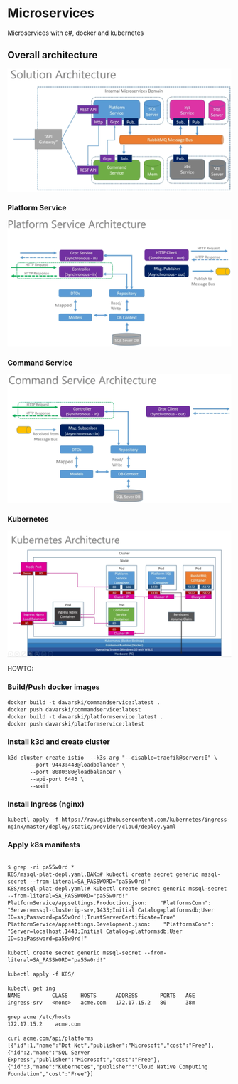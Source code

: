 # Microservices
Microservices with c#, docker and kubernetes

## Overall architecture
![Overall arch](./pictures/solution-architecture.png)

### Platform Service
![Platform Service Arch](./pictures/platform-service-architecture.png)

### Command Service
![Command Service Arch](./pictures/command-service-architecture.png)

### Kubernetes
![Kubernetes Arch](./pictures/kubernetes-architecture.png)

HOWTO:

### Build/Push docker images

```
docker build -t davarski/commandservice:latest .
docker push davarski/commandservice:latest 
docker build -t davarski/platformservice:latest .
docker push davarski/platformservice:latest
```

### Install k3d and create cluster

```
k3d cluster create istio  --k3s-arg "--disable=traefik@server:0" \
       --port 9443:443@loadbalancer \
       --port 8080:80@loadbalancer \
       --api-port 6443 \
       --wait
```

### Install Ingress (nginx)

```
kubectl apply -f https://raw.githubusercontent.com/kubernetes/ingress-nginx/master/deploy/static/provider/cloud/deploy.yaml
```

### Apply k8s manifests

```

$ grep -ri pa55w0rd *
K8S/mssql-plat-depl.yaml.BAK:# kubectl create secret generic mssql-secret --from-literal=SA_PASSWORD="pa55w0rd!"
K8S/mssql-plat-depl.yaml:# kubectl create secret generic mssql-secret --from-literal=SA_PASSWORD="pa55w0rd!"
PlatformService/appsettings.Production.json:    "PlatformsConn": "Server=mssql-clusterip-srv,1433;Initial Catalog=platformsdb;User ID=sa;Password=pa55w0rd!;TrustServerCertificate=True"
PlatformService/appsettings.Development.json:    "PlatformsConn": "Server=localhost,1443;Initial Catalog=platformsdb;User ID=sa;Password=pa55w0rd!"

kubectl create secret generic mssql-secret --from-literal=SA_PASSWORD="pa55w0rd!"

kubectl apply -f K8S/

kubectl get ing
NAME          CLASS    HOSTS      ADDRESS       PORTS   AGE
ingress-srv   <none>   acme.com   172.17.15.2   80      38m

grep acme /etc/hosts
172.17.15.2    acme.com

curl acme.com/api/platforms
[{"id":1,"name":"Dot Net","publisher":"Microsoft","cost":"Free"},{"id":2,"name":"SQL Server Express","publisher":"Microsoft","cost":"Free"},{"id":3,"name":"Kubernetes","publisher":"Cloud Native Computing Foundation","cost":"Free"}]

```
